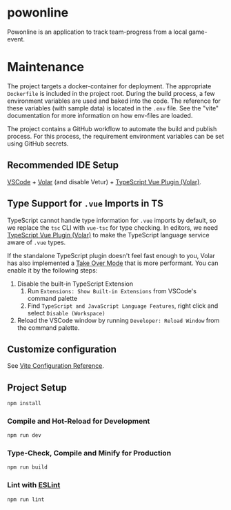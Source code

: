 # powonline

Powonline is an application to track team-progress from a local game-event.

# Maintenance

The project targets a docker-container for deployment. The appropriate
`Dockerfile` is included in the project root. During the build process, a few
environment variables are used and baked into the code. The reference for these
variables (with sample data) is located in the `.env` file. See the "vite"
documentation for more information on how env-files are loaded.

The project contains a GitHub workflow to automate the build and publish
process. For this process, the requirement environment variables can be set
using GitHub secrets.

## Recommended IDE Setup

[VSCode](https://code.visualstudio.com/) +
[Volar](https://marketplace.visualstudio.com/items?itemName=Vue.volar) (and
disable Vetur) + [TypeScript Vue Plugin
(Volar)](https://marketplace.visualstudio.com/items?itemName=Vue.vscode-typescript-vue-plugin).

## Type Support for `.vue` Imports in TS

TypeScript cannot handle type information for `.vue` imports by default, so we
replace the `tsc` CLI with `vue-tsc` for type checking. In editors, we need
[TypeScript Vue Plugin
(Volar)](https://marketplace.visualstudio.com/items?itemName=Vue.vscode-typescript-vue-plugin)
to make the TypeScript language service aware of `.vue` types.

If the standalone TypeScript plugin doesn't feel fast enough to you, Volar has
also implemented a [Take Over
Mode](https://github.com/johnsoncodehk/volar/discussions/471#discussioncomment-1361669)
that is more performant. You can enable it by the following steps:

1. Disable the built-in TypeScript Extension
   1. Run `Extensions: Show Built-in Extensions` from VSCode's command palette
   2. Find `TypeScript and JavaScript Language Features`, right click and
      select `Disable (Workspace)`
2. Reload the VSCode window by running `Developer: Reload Window` from the
   command palette.

## Customize configuration

See [Vite Configuration Reference](https://vitejs.dev/config/).

## Project Setup

```sh
npm install
```

### Compile and Hot-Reload for Development

```sh
npm run dev
```

### Type-Check, Compile and Minify for Production

```sh
npm run build
```

### Lint with [ESLint](https://eslint.org/)

```sh
npm run lint
```
